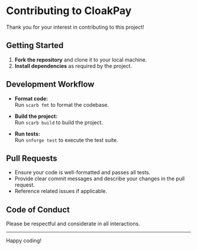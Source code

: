 # Contributing to CloakPay

Thank you for your interest in contributing to this project!

## Getting Started

1. **Fork the repository** and clone it to your local machine.
2. **Install dependencies** as required by the project.

## Development Workflow

- **Format code:**  
    Run `scarb fmt` to format the codebase.

- **Build the project:**  
    Run `scarb build` to build the project.

- **Run tests:**  
    Run `snforge test` to execute the test suite.

## Pull Requests

- Ensure your code is well-formatted and passes all tests.
- Provide clear commit messages and describe your changes in the pull request.
- Reference related issues if applicable.

## Code of Conduct

Please be respectful and considerate in all interactions.

---

Happy coding!